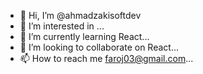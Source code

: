 - 👋 Hi, I’m @ahmadzakisoftdev
- 👀 I’m interested in ...
- 🌱 I’m currently learning React...
- 💞️ I’m looking to collaborate on React...
- 📫 How to reach me faroj03@gmail.com...

<!---
ahmadzakisoftdev/ahmadzakisoftdev is a ✨ special ✨ repository because its `README.md` (this file) appears on your GitHub profile.
You can click the Preview link to take a look at your changes.
--->
